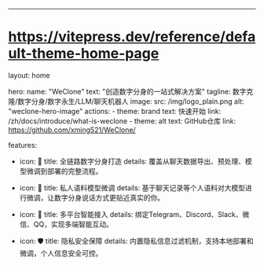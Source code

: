 ---
# https://vitepress.dev/reference/default-theme-home-page
layout: home

hero:
  name: "WeClone"
  text: "创造数字分身的一站式解决方案"
  tagline: 数字克隆/数字分身/数字永生/LLM/聊天机器人
  image: 
    src: /img/logo_plain.png
    alt: "weclone-hero-image"
  actions:
    - theme: brand
      text: 快速开始
      link: /zh/docs/introduce/what-is-weclone
    - theme: alt
      text: GitHub仓库
      link: https://github.com/xming521/WeClone/

features:
  - icon: 💫 
    title: 全链路数字分身打造
    details: 覆盖从聊天数据导出、预处理、模型微调到部署的完整流程。

  - icon: 💬
    title:  私人语料模型微调
    details: 基于聊天记录等个人语料对大模型进行微调，让数字分身说话方式更贴近真实的你。

  - icon: 🔗
    title:  多平台智能接入
    details: 绑定Telegram、Discord、Slack、微信、QQ，实现多端智能互动。

  - icon: 🛡️
    title:  隐私安全保障
    details: 内置隐私信息过滤机制，支持本地部署和微调，个人信息安全可控。